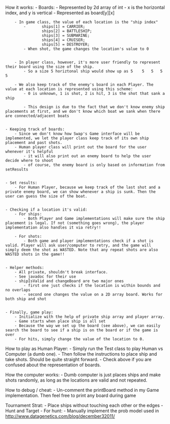 
How it works:
	- Boards:
		- Represented by 2d array of int
			- x is the horizontal index, and y is vertical 
			- Represented as board[y][x]


		- In game class, the value of each location is the "ship index"
			-       ships[1] = CARRIER;
			        ships[2] = BATTLESHIP;
			        ships[3] = SUBMARINE;
			        ships[4] = CRUISER;
			        ships[5] = DESTROYER;
			- When shot, the game changes the location's value to 0


		- In player class, however, it's more user friendly to represent their board using the size of the ship.
			- So a size 5 horiztonal ship would show up as 5	5	5	5	5

		- We also keep track of the enemy's board in each Player. The value at each location is represented using this scheme:
			- 0 is unknown, 1 is shot, 2 is hit, 3 is the shot that sank a ship

			- This design is due to the fact that we don't know enemy ship placements at first, and we don't know which boat we sank when there are connected/adjacent boats


	- Keeping track of boards:
		- Since we don't know how Swap's Game interface will be implemented, we let the player class keep track of its own ship placement and past shots.
		- Human player class will print out the board for the user whenever it's helpful
			- it will also print out an enemy board to help the user decide where to shoot
			- of course, the enemy board is only based on information from setResults


	- Set results:
		- For Human Player, because we keep track of the last shot and a private enemy board, we can show whenever a ship is sunk. Then the user can guess the size of the boat.


	- Checking if a location it's valid:
		- For ships:
			- Both Player and Game implementations will make sure the ship placement is legal. If not (something goes wrong), the player implementation also handles it via retry!!

		- For shots:
			- Both game and player implementations check if a shot is valid. Player will ask user/computer to retry, and the game will simply deem the shot as WASTED. Note that any repeat shots are also WASTED shots in the game!!


	- Helper methods:
		- All private, shouldn't break interface.
		- See javadoc for their use
		- shipIsValid and changeBoard are two major ones
			- first one just checks if the location is within bounds and no overlaps
			- second one changes the value on a 2D array board. Works for both ship and shot


	- Finally, game play:
		- Initialize with the help of private ship array and player array. 
		- Game starts when place ship is all set
		- Because the way we set up the board (see above), we can easily search the board to see if a ship is on the board or if the game is over
		- For hits, simply change the value of the location to 0. 


How to play as Human Player:
	- Simply run the Test class to play Human vs Computer (a dumb one).
	- Then follow the instructions to place ship and take shots. Should be quite straight forward.
	- Check above if you are confused about the representation of boards.


How the computer works:
	- Dumb computer is just places ships and make shots randomly, as long as the locations are valid and not repeated.


How to debug / cheat:
	- Un-comment the printBoard method in my Game implementation. Then feel free to print any board during game

Tournament Strat:
	- Place ships without touching each other or the edges
	- Hunt and Target
	- For hunt:
		- Manually implement the prob model used in http://www.datagenetics.com/blog/december32011/